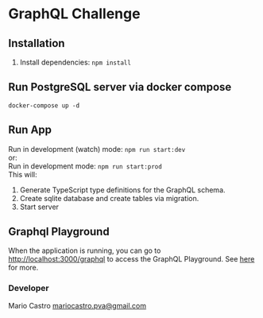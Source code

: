 # GraphQL Challenge

## Installation

1. Install dependencies: `npm install`

## Run PostgreSQL server via docker compose
`docker-compose up -d`

## Run App
Run in development (watch) mode:
`npm run start:dev`<br>
or: <br>
Run in development mode: `npm run start:prod`<br>
This will:<br>
1. Generate TypeScript type definitions for the GraphQL schema.
3. Create sqlite database and create tables via migration.
4. Start server

## Graphql Playground

When the application is running, you can go to [http://localhost:3000/graphql](http://localhost:3000/graphql) to access the GraphQL Playground.  See [here](https://docs.nestjs.com/graphql/quick-start#playground) for more.

### Developer
Mario Castro <mariocastro.pva@gmail.com>
